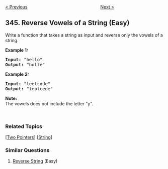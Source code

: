<!--|This file generated by command(leetcode description); DO NOT EDIT.    |-->
<!--+----------------------------------------------------------------------+-->
<!--|@author    Openset <openset.wang@gmail.com>                           |-->
<!--|@link      https://github.com/openset                                 |-->
<!--|@home      https://github.com/openset/leetcode                        |-->
<!--+----------------------------------------------------------------------+-->

[< Previous](https://github.com/openset/leetcode/tree/master/problems/reverse-string "Reverse String")
　　　　　　　　　　　　　　　　
[Next >](https://github.com/openset/leetcode/tree/master/problems/moving-average-from-data-stream "Moving Average from Data Stream")

## 345. Reverse Vowels of a String (Easy)

<p>Write a function that takes a string as input and reverse only the vowels of a string.</p>

<p><strong>Example 1:</strong></p>

<pre>
<strong>Input: </strong><span id="example-input-1-1">&quot;hello&quot;</span>
<strong>Output: </strong><span id="example-output-1">&quot;holle&quot;</span>
</pre>

<div>
<p><strong>Example 2:</strong></p>

<pre>
<strong>Input: </strong><span id="example-input-2-1">&quot;leetcode&quot;</span>
<strong>Output: </strong><span id="example-output-2">&quot;leotcede&quot;</span></pre>
</div>

<p><b>Note:</b><br />
The vowels does not include the letter &quot;y&quot;.</p>

<p>&nbsp;</p>

### Related Topics
  [[Two Pointers](https://github.com/openset/leetcode/tree/master/tag/two-pointers/README.md)]
  [[String](https://github.com/openset/leetcode/tree/master/tag/string/README.md)]

### Similar Questions
  1. [Reverse String](https://github.com/openset/leetcode/tree/master/problems/reverse-string) (Easy)
